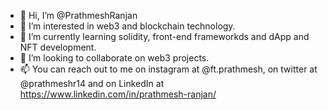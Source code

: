 - 👋 Hi, I’m @PrathmeshRanjan
- 👀 I’m interested in web3 and blockchain technology.
- 🌱 I’m currently learning solidity, front-end frameworkds and dApp and NFT development.
- 💞️ I’m looking to collaborate on web3 projects.
- 📫 You can reach out to me on instagram at @ft.prathmesh, on twitter at @prathmeshr14 and on LinkedIn at https://www.linkedin.com/in/prathmesh-ranjan/

<!---
PrathmeshRanjan/PrathmeshRanjan is a ✨ special ✨ repository because its `README.md` (this file) appears on your GitHub profile.
You can click the Preview link to take a look at your changes.
--->
